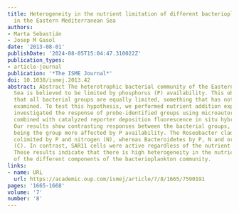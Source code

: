 ```yaml
---
title: Heterogeneity in the nutrient limitation of different bacterioplankton groups
  in the Eastern Mediterranean Sea
authors:
- Marta Sebastián
- Josep M Gasol
date: '2013-08-01'
publishDate: '2024-08-05T15:04:47.310022Z'
publication_types:
- article-journal
publication: '*The ISME Journal*'
doi: 10.1038/ismej.2013.42
abstract: Abstract The heterotrophic bacterial community of the Eastern Mediterranean
  Sea is believed to be limited by phosphorus (P) availability. This observation assumes
  that all bacterial groups are equally limited, something that has not been hitherto
  examined. To test this hypothesis, we performed nutrient addition experiments and
  investigated the response of probe-identified groups using microautoradiography
  combined with catalyzed reporter deposition fluorescence in situ hybridization.
  Our results show contrasting responses between the bacterial groups, with Gammaproteobacteria
  being the group more affected by P availability. The Roseobacter clade was likely
  colimited by P and nitrogen (N), whereas Bacteroidetes by P, N and organic carbon
  (C). In contrast, SAR11 cells were active regardless of the nutrient concentration.
  These results indicate that there is high heterogeneity in the nutrient limitation
  of the different components of the bacterioplankton community.
links:
- name: URL
  url: https://academic.oup.com/ismej/article/7/8/1665/7590191
pages: '1665-1668'
volume: '7'
number: '8'
---
```


